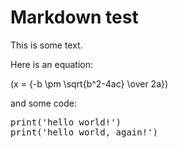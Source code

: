 # Markdown test

This is some text.

Here is an equation:

<span class="math-tex" data-type="tex">\(x = {-b \pm \sqrt{b^2-4ac} \over 2a}\)</span>

and some code:

<pre data-code-language="python" data-executable="true" data-type="programlisting">
print('hello world!')
print('hello world, again!')
</pre>

